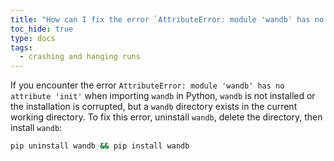 ```yaml
---
title: "How can I fix the error `AttributeError: module 'wandb' has no attribute 'init'`?"
toc_hide: true
type: docs
tags:
  - crashing and hanging runs
---
```


If you encounter the error `AttributeError: module 'wandb' has no attribute 'init'` when importing `wandb` in Python, `wandb` is not installed or the installation is corrupted, but a `wandb` directory exists in the current working directory. To fix this error, uninstall `wandb`, delete the directory, then install `wandb`:

```bash
pip uninstall wandb && pip install wandb
```